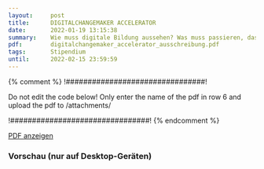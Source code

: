 ```yaml
---
layout:     post
title:      DIGITALCHANGEMAKER ACCELERATOR
date:       2022-01-19 13:15:38
summary:    Wie muss digitale Bildung aussehen? Was muss passieren, dass Hochschulen im digitalen Zeitalter ankommen? Wie kann die Hochschule der Zukunft zu einem chancengerechten, empowernden und partizipativen Ort für Studierende werden?
pdf:        digitalchangemaker_accelerator_ausschreibung.pdf
tags:       Stipendium
until:		2022-02-15 23:59:59 
---
```


{% comment %}
!################################!

Do not edit the code below! Only enter the name of the pdf in row 6 and upload the pdf to /attachments/

!################################!
{% endcomment %}

<a class="btn btn-primary" href="{{ site.url }}/attachments/{{page.pdf}}">PDF anzeigen</a>

<h3>Vorschau (nur auf Desktop-Geräten)</h3>
<div class="d-none d-sm-block">
    <object data="{{ site.url }}/attachments/{{page.pdf}}" width="100%" height="1010" type='application/pdf'>
    </object>
</div>
